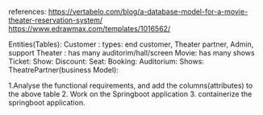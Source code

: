 references:
https://vertabelo.com/blog/a-database-model-for-a-movie-theater-reservation-system/
https://www.edrawmax.com/templates/1016562/

Entities(Tables):
Customer : types: end customer, Theater partner, Admin, support
Theater : has many auditorim/hall/screen
Movie: has many shows
Ticket:
Show:
Discount:
Seat:
Booking:
Auditorium:
Shows:
TheatrePartner(business Model):

1.Analyse the functional requirements, and add the columns(attributes) to the above table
2. Work on the Springboot application
3. containerize the springboot application.


